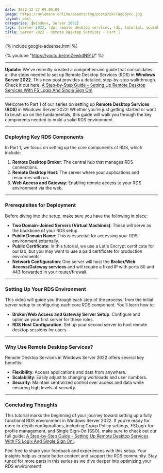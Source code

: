 ```yaml
---
date: 2022-12-27 09:00:00
image: https://mylemans.online/assets/img/posts/bkTFagCdycc.jpg
layout: post
categories: [Windows, Server 2022]
tags: [server 2022, rdp, remote desktop services, rds, tutorial, youtube, part1]
title: Server 2022 - Remote Desktop Services - Part 1
---
```


{% include google-adsense.html %}

{% youtube "https://youtu.be/rmZewkdN91U" %}

---

**Update:** We've recently created a comprehensive guide that consolidates all the steps needed to set up Remote Desktop Services (RDS) in **Windows Server 2022**. This new post provides a detailed, step-by-step walkthrough. Check it out here: [A Step-by-Step Guide - Setting Up Remote Desktop Services With FS Logix And Single Sign On!](https://mylemans.online/posts/Remote-Desktop-Services-Part1/).

---

Welcome to Part 1 of our series on setting up **Remote Desktop Services (RDS)** in Windows Server 2022! Whether you're just getting started or want to brush up on the fundamentals, this guide will walk you through the key components needed to build a solid RDS environment.

---

### **Deploying Key RDS Components**

In Part 1, we focus on setting up the core components of RDS, which include:

1. **Remote Desktop Broker**: The central hub that manages RDS connections.
2. **Remote Desktop Host**: The server where your applications and resources will run.
3. **Web Access and Gateway**: Enabling remote access to your RDS environment via the web.

---

### **Prerequisites for Deployment**

Before diving into the setup, make sure you have the following in place:

- **Two Domain-Joined Servers (Virtual Machines)**: These will serve as the backbone of your RDS setup.
- **Public Domain Name**: This is essential for accessing your RDS environment externally.
- **Public Certificate**: In this tutorial, we use a Let's Encrypt certificate for our lab, but you may want to use a paid certificate for production environments.
- **Network Configuration**: One server will host the **Broker/Web Access/Gateway services** and will require a fixed IP with ports 80 and 443 forwarded in your router/firewall.

---

### **Setting Up Your RDS Environment**

This video will guide you through each step of the process, from the initial server setup to configuring each core RDS component. You’ll learn how to:

- **Broker/Web Access and Gateway Server Setup**: Configure and optimize your first server for these roles.
- **RDS Host Configuration**: Set up your second server to host remote desktop sessions for users.

---

### **Why Use Remote Desktop Services?**

Remote Desktop Services in Windows Server 2022 offers several key benefits:

- **Flexibility**: Access applications and data from anywhere.
- **Scalability**: Easily adjust to changing workloads and user numbers.
- **Security**: Maintain centralized control over access and data while ensuring high levels of security.

---

### **Concluding Thoughts**

This tutorial marks the beginning of your journey toward setting up a fully functional RDS environment in Windows Server 2022. If you’re ready for more in-depth configurations, including Group Policy settings, FSLogix for profile management, and Single Sign-On (SSO), make sure to check out our full guide: [A Step-by-Step Guide - Setting Up Remote Desktop Services With FS Logix And Single Sign On!](https://mylemans.online/posts/Remote-Desktop-Services-Part1/).

Feel free to share your feedback and experiences with this setup. Your insights help us create better content and support the RDS community. Stay tuned for more parts in this series as we dive deeper into optimizing your RDS environment!
